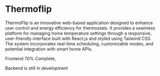 # Thermoflip

ThermoFlip is an innovative web-based application designed to enhance user control and energy efficiency for thermostats. It provides a seamless platform for managing home temperature settings through a responsive, user-friendly interface built with React.js and styled using Tailwind CSS. The system incorporates real-time scheduling, customizable modes, and potential integration with smart home APIs.

Frontend 70% Complete,

Backend is still in development
